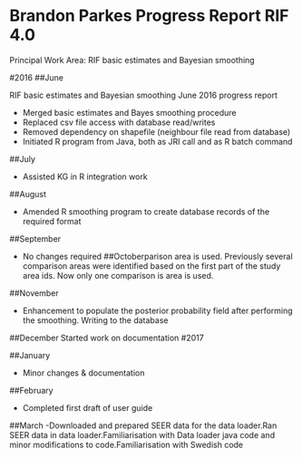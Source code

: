 # Brandon Parkes Progress Report RIF 4.0

Principal Work Area: RIF basic estimates and Bayesian smoothing



#2016
##June

RIF basic estimates and Bayesian smoothing
June 2016 progress report
-	Merged basic estimates and Bayes smoothing procedure
-	Replaced csv file access with database read/writes
-	Removed dependency on shapefile (neighbour file read from database)
-	Initiated R program from Java, both as JRI call and as R batch command


##July
- Assisted KG in R integration work

##August
- Amended R smoothing program to create database records of the required format

##September
- No changes required
##Octoberparison area is used. Previously several comparison areas were identified based on the first part of the study area ids. Now only one comparison is area is used.

##November
- Enhancement to populate the posterior probability field after performing the smoothing. Writing to the database

##December
Started work on documentation
#2017

##January
- Minor changes & documentation

##February
- Completed first draft of user guide

##March
-Downloaded and prepared SEER data for the data loader.Ran SEER data in data loader.Familiarisation with Data loader java code and minor modifications to code.Familiarisation with Swedish code
